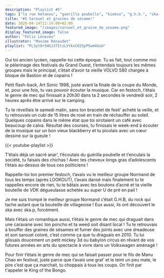 ```yaml
---
description: "Playlist #5"
tags: ["la rue ketanou", "guerilla poubelle", "kiemsa", "g.h.b.", "ska-p", "babylon circus", "mickey 3d", "manu chao", "mano negra", "playlist"]
title: "#5 Sarouel et graines de sésame!"
date: 2020-04-14T11:14:00+02:00
featured_image: "/images/sarouel_et_graine_de_sesame.png"
display_featured_image: false
author: "Félix Leneveu" 
illustrator: "Maxime Renaudet"
playlist: "PL3yt8r5HGJ37ItzLVtkvC02SpP5wm4UuU"
---
```


Oui toi ancien lycéen, rappelle-toi cette époque. Tu as fait, tout comme moi le pèlerinage des festivals du Grand Ouest, t’entendais toujours les mêmes groupes mais le principal, c’était d’avoir ta vieille VOLVO S80 chargée à bloque de Bastion et de copains ! 

Petit flash-back, Art Sonic 1998, juste avant la finale de la coupe du Monde, et, pour une fois, tu vas pouvoir écouter la musique. Car en festoch, t’étais le genre de mec qui finissait à 20h30 dans ta 2 secondes le vendredi soir, 2 heures après être arrivé sur le camping. 

Tu te réveillais le samedi matin, sans ton bracelet de festi’ acheté la veille, et tu retrouvais un cubi de 15 litres de rosé en train de réchauffer au soleil. Quelques copains dans le même état que toi sirotaient un café avec beaucoup de calva. Résultat des courses, tu finissais le week-end à écouter de la musique sur un bon vieux blackberry et tu picolais avec un cœur dessiné sur la gueule ! 

{{< youtube-playlist >}}

T’étais déjà un sacré anar’, t’écoutais du guérilla poubelle et t’enculais la société, tu faisais des chichas ! Avec tes cheveux longs gras d’adolescents t’étais au-dessus de tous ces politiciens ! 

Rappelle-toi ton premier festoch, t’avais vu le meilleur groupe Normand de tous les temps (après LOOKOUT), t’avais dansé mais finalement tu te rappelles encore de rien, tu te bâtais avec tes boutons d’acné et ta vieille bouteille de VDK dégueulasse achetée au super U de pré en pail ! 

Je me suis trompé le meilleur groupe Normand c’était G.H.B, du rock qui tache autant que ta bouteille de villageoise ! Eux aussi, ils ont découvert le ska avec ska.p, forcément. 

Mais t’étais un romantique aussi, t’étais le genre de mec qui draguait dans une caravane avec ton poncho et ta weed soit disant local ! Tu te retrouvais à bouffer des graines de sésames et fumer des joints avec une dreadeuse et son sarouel coloré, c’est comme ça que tu draguais en 2010. Tu lui glissais doucement un petit mickey 3d ou babylon circus en rêvant de vos futures années en arts du spectacle à vivre dans un Volkswagen aménagé ! 

Pour finir t’étais le genre de mec qui se faisait passer pour le fils de Manu Chao en festival, juste parce que t’avais une grat’ et le teint un peu mate, le pire c’est que ça marchait, tu choppais à tous les coups. On finit par t'appeler le King of the Bongo. 

